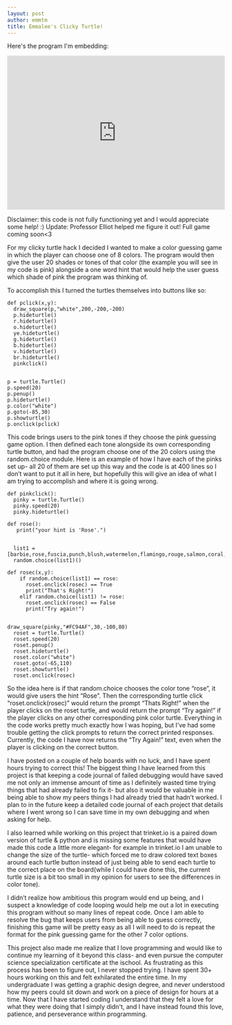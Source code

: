 ```yaml
---
layout: post
author: emmtm
title: Emmalee's Clicky Turtle!
---
```


Here's the program I'm embedding: 
<iframe src="https://trinket.io/embed/python/6f833bb7d6" width="100%" height="356" frameborder="0" marginwidth="0" marginheight="0" allowfullscreen></iframe>

Disclaimer: this code is not fully functioning yet and I would appreciate some help! :)
Update: Professor Elliot helped me figure it out! Full game coming soon<3

For my clicky turtle hack I decided I wanted to make a color guessing game in which the player can choose one of 8 colors. The program would then give the user 20 shades or tones of that color (the example you will see in my code is pink) alongside a one word hint that would help the user guess which shade of pink the program was thinking of. 

To accomplish this I turned the turtles themselves into buttons like so:

```
def pclick(x,y):
  draw_square(p,"white",200,-200,-200)
  p.hideturtle()
  r.hideturtle()
  o.hideturtle()
  ye.hideturtle()
  g.hideturtle()
  b.hideturtle()
  v.hideturtle()
  br.hideturtle()
  pinkclick()


p = turtle.Turtle()
p.speed(20)
p.penup()
p.hideturtle()
p.color("white")
p.goto(-85,30)
p.showturtle()
p.onclick(pclick)
```

This code brings users to the pink tones if they choose the pink guessing game option. 
I then defined each tone alongside its own corresponding turtle button, and had the program choose one of the 20 colors using the random.choice module. Here is an example of how I have each of the pinks set up- all 20 of them are set up this way and the code is at 400 lines so I don’t want to put it all in here, but hopefully this will give an idea of what I am trying to accomplish and where it is going wrong.

```
def pinkclick():
  pinky = turtle.Turtle()
  pinky.speed(20)
  pinky.hideturtle()

def rose():
   print("your hint is 'Rose'.")

  
  list1 = [barbie,rose,fuscia,punch,blush,watermelon,flamingo,rouge,salmon,coral,peach,strawberry,rosewood,lemonade,taffy,bubblegum,balletslipper,crepe,magenta,hotpink]
  random.choice(list1)() 

def rosec(x,y):
    if random.choice(list1) == rose:
      roset.onclick(rosec) == True
      print("That's Right!")
    elif random.choice(list1) != rose:
      roset.onclick(rosec) == False
      print("Try again!")


draw_square(pinky,"#FC94AF",30,-100,80)
  roset = turtle.Turtle()
  roset.speed(20)
  roset.penup()
  roset.hideturtle()
  roset.color("white")
  roset.goto(-65,110)
  roset.showturtle()
  roset.onclick(rosec)
```

So the idea here is if that random.choice chooses the color tone “rose”, it would give users the hint “Rose”. Then the corresponding turtle click “roset.onclick(rosec)” would return the prompt “Thats Right!” when the player clicks on the roset turtle, and would return the prompt “Try again!” if the player clicks on any other corresponding pink color turtle. Everything in the code works pretty much exactly how I was hoping, but I’ve had some trouble getting the click prompts to return the correct printed responses. Currently, the code I have now returns the “Try Again!” text, even when the player is clicking on the correct button. 

I have posted on a couple of help boards with no luck, and I have spent hours trying to correct this! The biggest thing I have learned from this project is that keeping a code journal of failed debugging would have saved me not only an immense amount of time as I definitely wasted time trying things that had already failed to fix it- but also it would be valuable in me being able to show my peers things I had already tried that hadn’t worked. I plan to in the future keep a detailed code journal of each project that details where I went wrong so I can save time in my own debugging and when asking for help. 

I also learned while working on this project that trinket.io is a paired down version of turtle & python and is missing some features that would have made this code a little more elegant- for example in trinket.io I am unable to change the size of the turtle- which forced me to draw colored text boxes around each turtle button instead of just being able to send each turtle to the correct place on the board(while I could have done this, the current turtle size is a bit too small in my opinion for users to see the differences in color tone). 

I didn’t realize how ambitious this program would end up being, and I suspect a knowledge of code looping would help me out a lot in executing this program without so many lines of repeat code. Once I am able to resolve the bug that keeps users from being able to guess correctly, finishing this game will be pretty easy as all I will need to do is repeat the format for the pink guessing game for the other 7 color options. 

This project also made me realize that I love programming and would like to continue my learning of it beyond this class- and even pursue the computer science specialization certificate at the ischool. As frustrating as this process has been to figure out, I never stopped trying. I have spent 30+ hours working on this and felt exhilarated the entire time. In my undergraduate I was getting a graphic design degree, and never understood how my peers could sit down and work on a piece of design for hours at a time. Now that I have started coding I understand that they felt a love for what they were doing that I simply didn't, and I have instead found this love, patience, and perseverance within programming.
